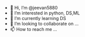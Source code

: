 - 👋 Hi, I’m @jeevan5880
- 👀 I’m interested in python, DS,ML
- 🌱 I’m currently learning DS
- 💞️ I’m looking to collaborate on ...
- 📫 How to reach me ...

<!---
jeevan5880/jeevan5880 is a ✨ special ✨ repository because its `README.md` (this file) appears on your GitHub profile.
You can click the Preview link to take a look at your changes.
--->
